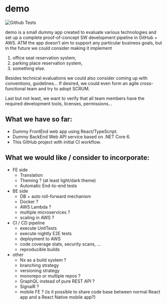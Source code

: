 # demo
![Github Tests](https://github.com/PavolBosik/demo/actions/workflows/main.yml/badge.svg?branch=main)

demo is a small dummy app created to evaluate various technologies and set up a complete proof-of-concept SW development pipeline in GitHub + AWS.
ATM the app doesn't aim to support any particular business goals, but in the future we could consider making it implement
1) office seat reservation system,
1) parking place reservation system,
1) something else.

Besides technical evaluations we could also consider coming up with conventions, guidelines...
If desired, we could even form an agile cross-functional team and try to adopt SCRUM.

Last but not least, we want to verify that all team members have the required development tools, licenses, permissions...

## What we have so far:
* Dummy FrontEnd web app using React/TypeScript.
* Dummy BackEnd Web API service based on .NET Core 6.
* This GitHub project with initial CI workflow.

## What we would like / consider to incorporate:
* FE side
  * Translation
  * Theming ? (at least light/dark theme)
  * Automatic End-to-end tests
* BE side
  * DB + auto roll-forward mechanism
  * Docker ?
  * AWS Lambda ?
  * multiple microservices ?
  * scaling in AWS ?
* CI / CD pipeline
  * execute UnitTests
  * execute nightly E2E tests
  * deployment to AWS
  * code coverage stats, security scans, ...
  * reproducible builds
* other
  * Nx as a build system ?
  * branching strategy
  * versioning strategy
  * monorepo or multiple repos ?
  * GraphQL instead of pure REST API ?
  * SignalR ?
  * mobile FE ? (is it possible to share code base between normal React app and a React Native mobile app?)
